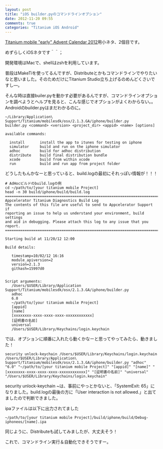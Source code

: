 ```yaml
---
layout: post
title: "iOS builder.pyのコマンドラインオプション"
date: 2012-11-20 09:55
comments: true
categories: "Titanium iOS Android"
---
```

[Titanium mobile "early" Advent Calendar 2012](http://atnd.org/events/33731)用小ネタ、2個目です。

めずらしくiOSネタです＾＾；

開発環境はMacで、shellはzshを利用しています。

普段はMakeTiを使ってるんですが、Distributeとかもコマンドラインでやりたいなと思いました。そのためだけにTitanium Studio立ち上げるのめんどくさいですし―。

そんな時は直接builer.pyを動かす必要があるんですが、コマンドラインオプションを調べようとヘルプを見ると、こんな感じでオプションがよくわからない。。Androidのbuilder.pyはまだわかるのに。

```
~/Library/Application\ Support/Titanium/mobilesdk/osx/2.1.3.GA/iphone/builder.py
builder.py <command> <version> <project_dir> <appid> <name> [options]

available commands:

  install       install the app to itunes for testing on iphone
  simulator     build and run on the iphone simulator
  adhoc         build for adhoc distribution
  distribute    build final distribution bundle
  xcode         build from within xcode
  run           build and run app from project folder
```

どうしたもんかなーと思っていると、build.logの最初にそれっぽい情報が！！！

```
# AdHocビルドのbuild.logの例
cd ~/path/to/[your titanium mobile Project]
head -n 30 build/iphone/build/build.log
================================================================================
Appcelerator Titanium Diagnostics Build Log
The contents of this file are useful to send to Appcelerator Support if
reporting an issue to help us understand your environment, build settings
and aid in debugging. Please attach this log to any issue that you report.
================================================================================

Starting build at 11/20/12 12:00

Build details:

   timestamp=10/02/12 16:16
   module_apiversion=2
   version=2.1.3
   githash=15997d0


Script arguments:
   /Users/$USER/Library/Application Support/Titanium/mobilesdk/osx/2.1.3.GA/iphone/builder.py
   adhoc
   6.0
   ~/path/to/[your titanium mobile Project]
   [appid]
   [name]
   [xxxxxxxx-xxxx-xxxx-xxxx-xxxxxxxxxxxx]
   [証明書の名前]
   universal
   /Users/$USER/Library/Keychains/login.keychain
```

では、オプションに順番に入れたら動くかなーと思ってやってみたら、動きました！

```
security unlock-keychain /Users/$USER/Library/Keychains/login.keychain
/Users/$USER/Library/Application\ Support/Titanium/mobilesdk/osx/2.1.3.GA/iphone/builder.py "adhoc" "6.0" "~/path/to/[your titanium mobile Project]" "[appid]" "[name]" "[xxxxxxxx-xxxx-xxxx-xxxx-xxxxxxxxxxxx]" "[証明書の名前]" "universal" "/Users/$USER/Library/Keychains/login.keychain"
```

security unlock-keychain ~は、事前にやっとかないと、「SystemExit: 65」になりました。build.logの最後の方に「User interaction is not allowed.」と出てましたので判断できました。

ipaファイルは以下に出力されてました

```
~/path/to/[your titanium mobile Project]/build/iphone/build/Debug-iphoneos/[name].ipa
```

同じように、Distributeも試してみましたが、大丈夫そう！

これで、コマンドライン実行＆自動化できそうですー。


